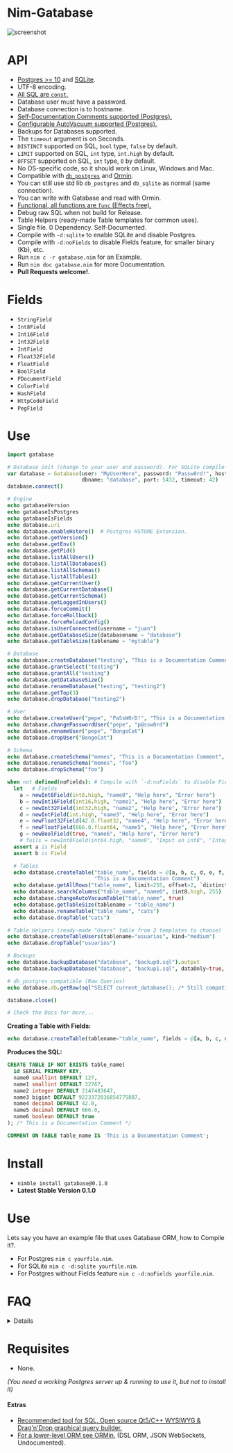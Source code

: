 # Nim-Gatabase

![screenshot](https://raw.githubusercontent.com/juancarlospaco/nim-gatabase/master/temp.jpg "Postgres and SQLite high-level ORM for Nim")


# API

- [Postgres >= 10](https://www.postgresql.org) and [SQLite](https://sqlite.org).
- UTF-8 encoding.
- [All SQL are `const`.](https://nim-lang.org/docs/manual.html#statements-and-expressions-const-section)
- Database user must have a password.
- Database connection is to hostname.
- [Self-Documentation Comments supported  (Postgres).](https://www.postgresql.org/docs/11/sql-comment.html)
- [Configurable AutoVacuum supported  (Postgres).](https://www.postgresql.org/docs/11/runtime-config-autovacuum.html)
- Backups for Databases supported.
- The `timeout` argument is on Seconds.
- `DISTINCT` supported on SQL, `bool` type, `false` by default.
- `LIMIT` supported on SQL, `int` type, `int.high` by default.
- `OFFSET` supported on SQL, `int` type, `0` by default.
- No OS-specific code, so it should work on Linux, Windows and Mac.
- Compatible with [`db_postgres`](https://nim-lang.org/docs/db_postgres.html) and [Ormin](https://github.com/Araq/ormin).
- You can still use std lib `db_postgres` and `db_sqlite` as normal (same connection).
- You can write with Gatabase and read with Ormin.
- [Functional, all functions are `func` (Effects free).](https://nim-lang.org/docs/manual.html#procedures-func)
- Debug raw SQL when not build for Release.
- Table Helpers (ready-made Table templates for common uses).
- Single file. 0 Dependency. Self-Documented.
- Compile with `-d:sqlite` to enable SQLite and disable Postgres.
- Compile with `-d:noFields` to disable Fields feature, for smaller binary (Kb), etc.
- Run `nim c -r gatabase.nim` for an Example.
- Run `nim doc gatabase.nim` for more Documentation.
- **Pull Requests welcome!.**


# Fields

- `StringField`
- `Int8Field`
- `Int16Field`
- `Int32Field`
- `IntField`
- `Float32Field`
- `FloatField`
- `BoolField`
- `PDocumentField`
- `ColorField`
- `HashField`
- `HttpCodeField`
- `PegField`


# Use

```nim
import gatabase

# Database init (change to your user and password). For SQLite compile with -d:sqlite
var database = Gatabase(user: "MyUserHere", password: "Passw0rd!", host: "localhost",
                        dbname: "database", port: 5432, timeout: 42)
database.connect()

# Engine
echo gatabaseVersion
echo gatabaseIsPostgres
echo gatabaseIsFields
echo database.uri
echo database.enableHstore()  # Postgres HSTORE Extension.
echo database.getVersion()
echo database.getEnv()
echo database.getPid()
echo database.listAllUsers()
echo database.listAllDatabases()
echo database.listAllSchemas()
echo database.listAllTables()
echo database.getCurrentUser()
echo database.getCurrentDatabase()
echo database.getCurrentSchema()
echo database.getLoggedInUsers()
echo database.forceCommit()
echo database.forceRollback()
echo database.forceReloadConfig()
echo database.isUserConnected(username = "juan")
echo database.getDatabaseSize(databasename = "database")  
echo database.getTableSize(tablename = "mytable")

# Database
echo database.createDatabase("testing", "This is a Documentation Comment")
echo database.grantSelect("testing")
echo database.grantAll("testing")
echo database.getDatabaseSize()
echo database.renameDatabase("testing", "testing2")
echo database.getTop(3)
echo database.dropDatabase("testing2")

# User
echo database.createUser("pepe", "PaSsW0rD!", "This is a Documentation Comment")
echo database.changePasswordUser("pepe", "p@ssw0rd")
echo database.renameUser("pepe", "BongoCat")
echo database.dropUser("BongoCat")

# Schema
echo database.createSchema("memes", "This is a Documentation Comment", autocommit=false)
echo database.renameSchema("memes", "foo")
echo database.dropSchema("foo")

when not defined(noFields): # Compile with `-d:noFields` to disable Fields feature.
  let   # Fields
    a = newInt8Field(int8.high, "name0", "Help here", "Error here")
    b = newInt16Field(int16.high, "name1", "Help here", "Error here")
    c = newInt32Field(int32.high, "name2", "Help here", "Error here")
    d = newIntField(int.high, "name3", "Help here", "Error here")
    e = newFloat32Field(42.0.float32, "name4", "Help here", "Error here")
    f = newFloatField(666.0.float64, "name5", "Help here", "Error here")
    g = newBoolField(true, "name6", "Help here", "Error here")
    # fails = newInt8Field(int64.high, "name9", "Input an int8", "Integer overflow error")
  assert a is Field
  assert b is Field

  # Tables
  echo database.createTable("table_name", fields = @[a, b, c, d, e, f, g],
                            "This is a Documentation Comment")
  echo database.getAllRows("table_name", limit=255, offset=2, `distinct`=true)
  echo database.searchColumns("table_name", "name0", $int8.high, 255)
  echo database.changeAutoVacuumTable("table_name", true)
  echo database.getTableSize(tablename = "table_name")
  echo database.renameTable("table_name", "cats")
  echo database.dropTable("cats")

# Table Helpers (ready-made "Users" table from 3 templates to choose)
echo database.createTableUsers(tablename="usuarios", kind="medium")
echo database.dropTable("usuarios")

# Backups
echo database.backupDatabase("database", "backup0.sql").output
echo database.backupDatabase("database", "backup1.sql", dataOnly=true, inserts=true).output

# db_postgres compatible (Raw Queries)
echo database.db.getRow(sql"SELECT current_database(); /* Still compatible with Std Lib */")

database.close()

# Check the Docs for more...
```

**Creating a Table with Fields:**

```nim
echo database.createTable(tablename="table_name", fields = @[a, b, c, d, e, f, g], comment="This is a Documentation Comment", autocommit=true)
```

**Produces the SQL:**

```sql
CREATE TABLE IF NOT EXISTS table_name(
  id SERIAL PRIMARY KEY,
  name0 smallint DEFAULT 127,
  name1 smallint DEFAULT 32767,
  name2 integer DEFAULT 2147483647,
  name3 bigint DEFAULT 9223372036854775807,
  name4 decimal DEFAULT 42.0,
  name5 decimal DEFAULT 666.0,
  name6 boolean DEFAULT true
); /* This is a Documentation Comment */

COMMENT ON TABLE table_name IS 'This is a Documentation Comment';
```


# Install

- `nimble install gatabase@0.1.0`
- **Latest Stable Version 0.1.0**


# Use

Lets say you have an example file that uses Gatabase ORM, how to Compile it?.

- For Postgres `nim c yourfile.nim`.
- For SQLite `nim c -d:sqlite yourfile.nim`.
- For Postgres without Fields feature `nim c -d:noFields yourfile.nim`.


# FAQ

<details>

- Supports SQLite ?.

Yes.

- Supports MySQL ?.

No.

- Will support MySQL someday ?.

No.

- Whats `-d:noFields` for ?.

Smaller binaries, less imports, more manual hand-crafted queries, simpler, etc.

- SQLite mode dont support a lot of stuff ?.

We try to keep as similar as possible, but SQLite is very limited.

- I dont want to pass the Table name every time I use a function ?.

https://nim-lang.org/docs/manual.html#statements-and-expressions-using-statement

</details>


# Requisites

- None.

_(You need a working Postgres server up & running to use it, but not to install it)_


#### Extras

- [Recommended tool for SQL, Open source Qt5/C++ WYSIWYG & Drag'n'Drop graphical query builder.](https://pgmodeler.io/screenshots)
- [For a lower-level ORM see ORMin.](https://github.com/Araq/blog/blob/master/ormin.rst#ormin)
(DSL ORM, JSON WebSockets, Undocumented).
